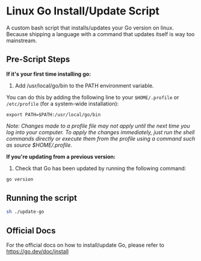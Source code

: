 # Linux Go Install/Update Script

A custom bash script that installs/updates your Go version on linux. Because shipping a language with a command that updates itself is way too mainstream.

## Pre-Script Steps

**If it's your first time installing go:**

1. Add /usr/local/go/bin to the PATH environment variable.

You can do this by adding the following line to your `$HOME/.profile` or `/etc/profile` (for a system-wide installation):

`export PATH=$PATH:/usr/local/go/bin`

_Note: Changes made to a profile file may not apply until the next time you log into your computer. To apply the changes immediately, just run the shell commands directly or execute them from the profile using a command such as source $HOME/.profile._

**If you're updating from a previous version:**

1. Check that Go has been updated by running the following command:

```bash
go version
```

## Running the script

```bash
sh ./update-go
```

## Official Docs

For the official docs on how to install/update Go, please refer to <https://go.dev/doc/install>
